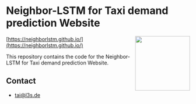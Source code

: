 # Neighbor-LSTM for Taxi demand prediction Website

<img src="http://www.pngall.com/wp-content/uploads/2016/07/Taxi-Cab-PNG-Clipart.png" height="150" align="right"/>

[https://neighborlstm.github.io/](https://neighborlstm.github.io/)

This repository contains the code for the Neighbor-LSTM for Taxi demand prediction Website.

## Contact

   * tai@l3s.de  
